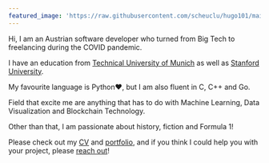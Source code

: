 ```yaml
---
featured_image: 'https://raw.githubusercontent.com/scheuclu/hugo101/main/content/profile.jpeg'
---
```



Hi, I am an Austrian software developer who turned from Big Tech to freelancing during the COVID pandemic.

I have an education from [Technical University of Munich](TODO) as well as [Stanford University](TODO).

My favourite language is Python:heart:, but I am also fluent in C, C++ and Go.

Field that excite me are anything that has to do with Machine Learning, Data Visualization and Blockchain Technology.


Other than that, I am passionate about history, fiction and Formula 1!

Please check out my [CV](https://scheuclu.github.io/cv/) and [portfolio](https://scheuclu.github.io/posts/), and if you think I could help you with your project, please [reach out](https://scheuclu.github.io/contact/)!